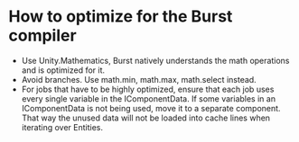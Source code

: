 # How to optimize for the Burst compiler

* Use Unity.Mathematics, Burst natively understands the math operations and is optimized for it.
* Avoid branches. Use math.min, math.max, math.select instead.
* For jobs that have to be highly optimized, ensure that each job uses every single variable in the IComponentData. If some variables in an IComponentData is not being used, move it to a separate component. That way the unused data will not be loaded into cache lines when iterating over Entities.

